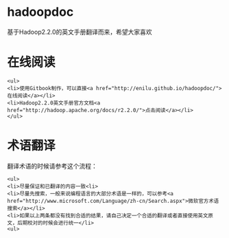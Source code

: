 hadoopdoc
=========

基于Hadoop2.2.0的英文手册翻译而来，希望大家喜欢

在线阅读
=========
	<ul>
	<li>使用Gitbook制作，可以直接<a href="http://enilu.github.io/hadoopdoc/">在线阅读</a></li>
	<li>Hadoop2.2.0英文手册官方文档<a href="http://hadoop.apache.org/docs/r2.2.0/">点击阅读</a></li>
	</ul>

术语翻译
=========
<p>翻译术语的时候请参考这个流程：</p> 

	<ul>
	<li>尽量保证和已翻译的内容一致<li>
	<li>尽量先搜索，一般来说编程语言的大部分术语是一样的，可以参考<a href="http://www.microsoft.com/Language/zh-cn/Search.aspx">微软官方术语搜索</a></li>
	<li>如果以上两条都没有找到合适的结果，请自己决定一个合适的翻译或者直接使用英文原文，后期校对的时候会进行统一</li>
	<ul>
 